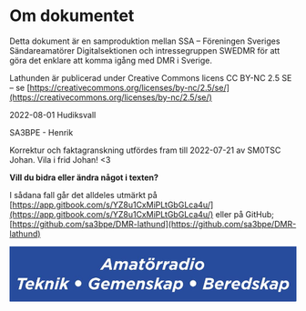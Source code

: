 # Om dokumentet

Detta dokument är en samproduktion mellan SSA – Föreningen Sveriges Sändareamatörer Digitalsektionen och intressegruppen SWEDMR för att göra det enklare att komma igång med DMR i Sverige.

Lathunden är publicerad under Creative Commons licens CC BY-NC 2.5 SE – se [https://creativecommons.org/licenses/by-nc/2.5/se/](https://creativecommons.org/licenses/by-nc/2.5/se/)

2022-08-01 Hudiksvall

SA3BPE - Henrik

Korrektur och faktagranskning utfördes fram till 2022-07-21 av SM0TSC Johan. Vila i frid Johan! <3

**Vill du bidra eller ändra något i texten?**

I sådana fall går det alldeles utmärkt på [https://app.gitbook.com/s/YZ8u1CxMiPLtGbGLca4u/](https://app.gitbook.com/s/YZ8u1CxMiPLtGbGLca4u/) eller på GitHub; [https://github.com/sa3bpe/DMR-lathund](https://github.com/sa3bpe/DMR-lathund)

![](.gitbook/assets/9)
